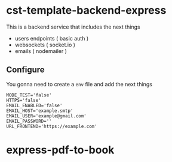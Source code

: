 # cst-template-backend-express

This is a backend service that includes the next things

- users endpoints ( basic auth )
- websockets ( socket.io )
- emails ( nodemailer )


## Configure

You gonna need to create a `env` file and add the next things

```
MODE_TEST='false'
HTTPS='false'
EMAIL_ENABLED='false'
EMAIL_HOST='example.smtp'
EMAIL_USER='example@gmail.com'
EMAIL_PASSWORD=''
URL_FRONTEND='https://example.com'
```

# express-pdf-to-book
